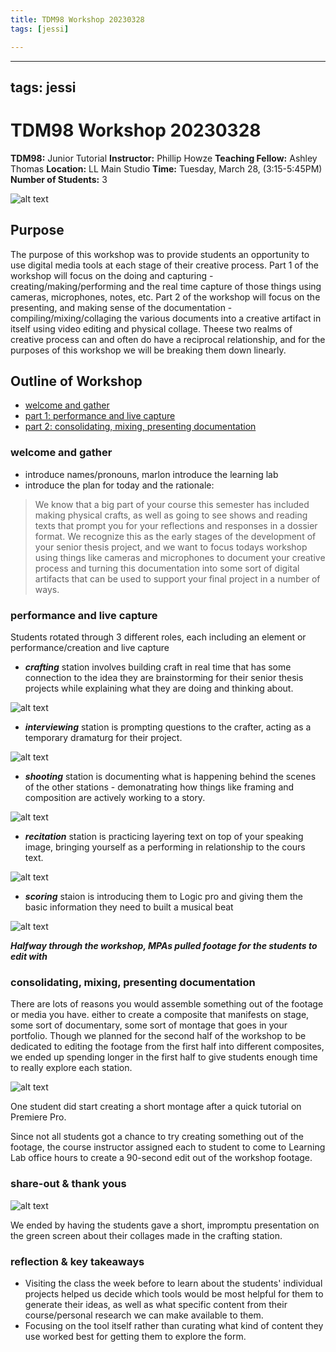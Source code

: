 ```yaml
---
title: TDM98 Workshop 20230328
tags: [jessi]

---
```


---
tags: jessi
---

# TDM98 Workshop 20230328

**TDM98:** Junior Tutorial
**Instructor:** Phillip Howze
**Teaching Fellow:** Ashley Thomas
**Location:** LL Main Studio
**Time:** Tuesday, March 28, (3:15-5:45PM)
**Number of Students:** 3

![alt text](https://files.slack.com/files-pri/T0HTW3H0V-F0521B53REY/20230328.0.1500_tdm98..workshop_still014.jpg?pub_secret=a23722c24b)


## Purpose

The purpose of this workshop was to provide students an opportunity to use digital media tools at each stage of their creative process. Part 1 of the workshop will focus on the doing and capturing - creating/making/performing and the real time capture of those things using cameras, microphones, notes, etc. Part 2 of the workshop will focus on the presenting, and making sense of the documentation - compiling/mixing/collaging the various documents into a creative artifact in itself using video editing and physical collage. Theese two realms of creative process can and often do have a reciprocal relationship, and for the purposes of this workshop we will be breaking them down linearly.  



## Outline of Workshop

* [welcome and gather](#wecome-and-gather)
* [part 1: performance and live capture](#performance-and-live-capture)
* [part 2: consolidating, mixing, presenting documentation](#consolidating,-mixing,-presenting-documentation)

### welcome and gather
- introduce names/pronouns, marlon introduce the learning lab 
- introduce the plan for today and the rationale:

> We know that a big part of your course this semester has included making physical crafts, as well as going to see shows and reading texts that prompt you for your reflections and responses in a dossier format. We recognize this as the early stages of the development of your senior thesis project, and we want to focus todays workshop using things like cameras and microphones to document your creative process and turning this documentation into some sort of digital artifacts that can be used to support your final project in a number of ways. 



### performance and live capture 

Students rotated through 3 different roles, each including an element or performance/creation and live capture


- ***crafting*** station involves building craft in real time that has some connection to the idea they are brainstorming for their senior thesis projects while explaining what they are doing and thinking about.

![alt text](https://files.slack.com/files-pri/T0HTW3H0V-F051W6TUJS1/20230328.0.1500_tdm98..workshop_still098.jpg?pub_secret=746909679f)



- ***interviewing*** station is prompting questions to the crafter, acting as a temporary dramaturg for their project. 

![alt text](https://files.slack.com/files-pri/T0HTW3H0V-F051JBEF479/20230328.0.1500_tdm98..workshop_still084.jpg?pub_secret=92a6e10f92)

- ***shooting*** station is documenting what is happening behind the scenes of the other stations - demonatrating how things like framing and composition are actively working to a story.

![alt text](https://files.slack.com/files-pri/T0HTW3H0V-F051JB0NCMV/20230328.0.1500_tdm98..workshop_still031.jpg?pub_secret=d5d2b2fb87)

- ***recitation*** station is practicing layering text on top of your speaking image, bringing yourself as a performing in relationship to the cours text. 

![alt text](https://files.slack.com/files-pri/T0HTW3H0V-F0524TA4PMG/20230328.0.1500_tdm98..workshop_still011.jpg?pub_secret=60b79455bb)

- ***scoring*** staion is introducing them to Logic pro and giving them the basic information they need to built a musical beat

![alt text](https://files.slack.com/files-pri/T0HTW3H0V-F051Z4WE3A6/20230328.0.1500_tdm98..workshop_still109.jpg?pub_secret=252e86ccff)


***Halfway through the workshop, MPAs pulled footage for the students to edit with***

### consolidating, mixing, presenting documentation 

There are lots of reasons you would assemble something out of the footage or media you have. either to create a composite that manifests on stage, some sort of documentary, some sort of montage that goes in your portfolio. Though we planned for the second half of the workshop to be dedicated to editing the footage from the first half into different composites, we ended up spending longer in the first half to give students enough time to really explore each station. 

![alt text](https://files.slack.com/files-pri/T0HTW3H0V-F051QBTJ2QP/20230328.0.1500_tdm98..workshop_still119.jpg?pub_secret=2e0da25ea0)

One student did start creating a short montage after a quick tutorial on Premiere Pro.  

Since not all students got a chance to try creating something out of the footage, the course instructor assigned each to student to come to Learning Lab office hours to create a 90-second edit out of the workshop footage. 

### share-out & thank yous

![alt text](https://files.slack.com/files-pri/T0HTW3H0V-F052UHSEJCQ/20230328.0.1500_tdm98..workshop_still111.jpg?pub_secret=48262af787)

We ended by having the students gave a short, impromptu presentation on the green screen about their collages made in the crafting station. 


### reflection & key takeaways 

* Visiting the class the week before to learn about the students' individual projects helped us decide which tools would be most helpful for them to generate their ideas, as well as what specific content from their course/personal research we can make available to them.
* Focusing on the tool itself rather than curating what kind of content they use worked best for getting them to explore the form. 

